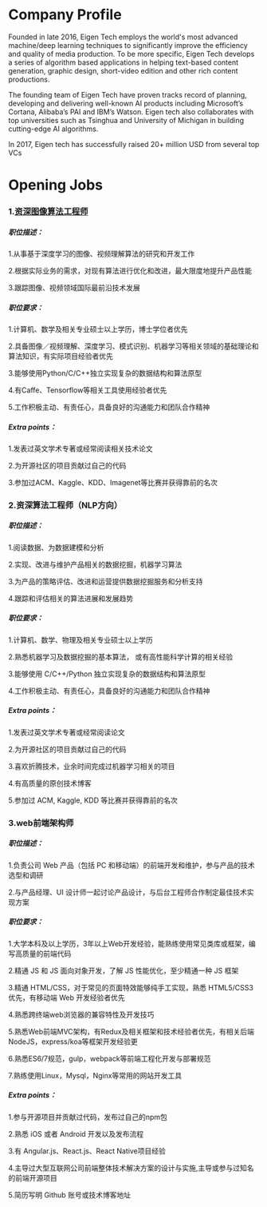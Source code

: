 # Company Profile

Founded in late 2016, Eigen Tech employs the world's most advanced machine/deep learning techniques to significantly improve the efficiency and quality of media production. To be more specific, Eigen Tech develops a series of algorithm based applications in helping text-based content generation, graphic design, short-video edition and other rich content productions.

The founding team of Eigen Tech have proven tracks record of planning, developing and delivering well-known AI products including Microsoft’s Cortana, Alibaba’s PAI and IBM’s Watson. Eigen tech also collaborates with top universities such as Tsinghua and University of Michigan in building cutting-edge AI algorithms.

In 2017, Eigen tech has successfully raised 20+ million USD from several top VCs

# Opening Jobs

### 1.[资深图像算法工程师](Position/资深图像算法工程师.md)

##### 职位描述：

1.从事基于深度学习的图像、视频理解算法的研究和开发工作
  
2.根据实际业务的需求，对现有算法进行优化和改进，最大限度地提升产品性能
 
3.跟踪图像、视频领域国际最前沿技术发展
 
##### 职位要求：

1.计算机、数学及相关专业硕士以上学历，博士学位者优先

2.具备图像／视频理解、深度学习、模式识别、机器学习等相关领域的基础理论和算法知识，有实际项目经验者优先   

3.能够使用Python/C/C++独立实现复杂的数据结构和算法原型

4.有Caffe、Tensorflow等相关工具使用经验者优先

5.工作积极主动、有责任心，具备良好的沟通能力和团队合作精神

##### Extra points：

1.发表过英文学术专著或经常阅读相关技术论文

2.为开源社区的项目贡献过自己的代码

3.参加过ACM、Kaggle、KDD、Imagenet等比赛并获得靠前的名次

### 2.资深算法工程师（NLP方向）

##### 职位描述：

1.阅读数据、为数据建模和分析

2.实现、改进与维护产品相关的数据挖掘，机器学习算法

3.为产品的策略评估、改进和运营提供数据挖掘服务和分析支持

4.跟踪和评估相关的算法进展和发展趋势

##### 职位要求：

1.计算机、数学、物理及相关专业硕士以上学历

2.熟悉机器学习及数据挖掘的基本算法， 或有高性能科学计算的相关经验

3.能够使用 C/C++/Python 独立实现复杂的数据结构和算法原型

4.工作积极主动、有责任心，具备良好的沟通能力和团队合作精神

##### Extra points：

1.发表过英文学术专著或经常阅读论文

2.为开源社区的项目贡献过自己的代码

3.喜欢折腾技术，业余时间完成过机器学习相关的项目

4.有高质量的原创技术博客

5.参加过 ACM, Kaggle, KDD 等比赛并获得靠前的名次

### 3.web前端架构师

##### 职位描述：

1.负责公司 Web 产品（包括 PC 和移动端）的前端开发和维护，参与产品的技术选型和调研

2.与产品经理、UI 设计师一起讨论产品设计，与后台工程师合作制定最佳技术实现方案

##### 职位要求：

1.大学本科及以上学历，3年以上Web开发经验，能熟练使用常见类库或框架，编写高质量的前端代码

2.精通 JS 和 JS 面向对象开发，了解 JS 性能优化，至少精通一种 JS 框架

3.精通 HTML/CSS，对于常见的页面特效能够纯手工实现，熟悉 HTML5/CSS3 优先，有移动端 Web 开发经验者优先

4.熟悉跨终端web浏览器的兼容特性及开发技巧

5.熟悉Web前端MVC架构，有Redux及相关框架和技术经验者优先，有相关后端NodeJS，express/koa等框架开发经验更

6.熟悉ES6/7规范，gulp，webpack等前端工程化开发与部署规范

7.熟练使用Linux，Mysql，Nginx等常用的网站开发工具

##### Extra points：

1.参与开源项目并贡献过代码，发布过自己的npm包

2.熟悉 iOS 或者 Android 开发以及发布流程

3.有 Angular.js、React.js、React Native项目经验

4.主导过大型互联网公司前端整体技术解决方案的设计与实施,主导或参与过知名的前端开源项目

5.简历写明 Github 账号或技术博客地址




